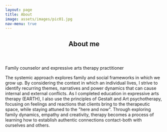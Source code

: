 ```yaml
---
layout: page
title: About
image: assets/images/pic01.jpg
nav-menu: true
---
```


<!-- Main -->
<div id="main" class="alt">

<!-- One -->
<section id="one">
	<div class="inner">
		<header class="major">
			<h1>About me</h1>
		</header>

<!-- Content -->
<p>Family counselor and expressive arts therapy practitioner 

</p>The systemic approach explores family and social frameworks in which we grow up. By considering the context in which an individual lives, I strive to identify recurring themes, narratives and power dynamics that can cause internal and external conflicts.
As I completed education in expressive arts therapy (EARTH), I also use the principles of Gestalt and Art psychotherapy, focusing on feelings and reactions that clients bring to the therapeutic space, while staying attuned to the "here and now". Through exploring family dynamics, empathy and creativity, therapy becomes a process of learning how to establish authentic connections contact-both with ourselves and others.
